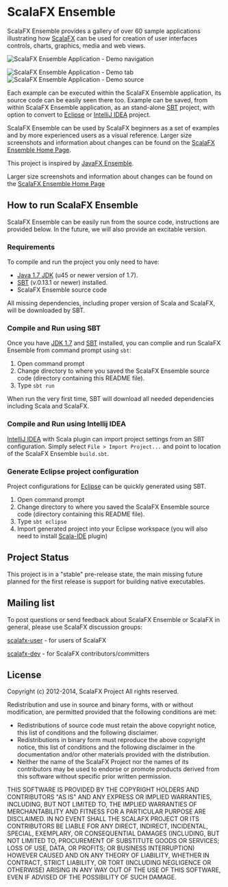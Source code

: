 ScalaFX Ensemble
================

ScalaFX Ensemble provides a gallery of over 60 sample applications illustrating how
[ScalaFX](http://scalafx.org) can be used for creation of user interfaces controls, charts, graphics, media and web views.

![ScalaFX Ensemble Application - Demo navigation](http://scalafx.github.io/scalafx-ensemble/images/ScalaFX_Ensemble-grid-50p.png)

![ScalaFX Ensemble Application - Demo tab](http://scalafx.github.io/scalafx-ensemble/images/ScalaFX_Ensemble-demo-50p.png)
![ScalaFX Ensemble Application - Demo source](http://scalafx.github.io/scalafx-ensemble/images/ScalaFX_Ensemble-source-50p.png)

Each example can be executed within the ScalaFX Ensemble application, its source code can be easily seen there too.
Example can be saved, from within ScalaFX Ensemble application, as an stand-alone [SBT](http://www.scala-sbt.org/) project,
with option to convert to [Eclipse](http://www.eclipse.org/) or [IntelliJ IDEA](http://www.jetbrains.com/idea/) project.

ScalaFX Ensemble can be used by ScalaFX beginners as a set of examples and by more experienced users as a visual
reference. Larger size screenshots and information about changes can be found on the
[ScalaFX Ensemble Home Page](http://scalafx.github.com/scalafx-ensemble/).

This project is inspired by [JavaFX Ensemble](http://www.oracle.com/technetwork/java/javafx/samples/index.html).

Larger size screenshots and information about changes can be found on the
[ScalaFX Ensemble Home Page](http://scalafx.github.com/scalafx-ensemble/)


How to run ScalaFX Ensemble
---------------------------

ScalaFX Ensemble can be easily run from the source code, instructions are provided below.
In the future, we will also provide an excitable version.

### Requirements ###

To compile and run the project you only need to have:

*  [Java 1.7 JDK](http://www.oracle.com/technetwork/java/javase/downloads/index.html)
(u45 or newer version of 1.7).
*  [SBT](http://www.scala-sbt.org/) (v.0.13.1 or newer) installed.
*  ScalaFX Ensemble source code

All missing dependencies, including proper version of Scala and ScalaFX, will be downloaded by SBT.

### Compile and Run using SBT ###

Once you have [JDK 1.7](http://www.oracle.com/technetwork/java/javase/downloads/index.html)
and [SBT](http://www.scala-sbt.org/) installed, you can complie and run ScalaFX Ensemble from command prompt using `sbt`:

1. Open command prompt
2. Change directory to where you saved the ScalaFX Ensemble source code (directory containing this README file).
3. Type `sbt run`

When run the very first time, SBT will download all needed dependencies including Scala and ScalaFX.

### Compile and Run using Intellij IDEA ###

[IntelliJ IDEA](http://www.jetbrains.com/idea/) with Scala plugin can import project settings from an SBT configuration.
Simply select `File > Import Project...` and point to location of the ScalaFX Ensemble `build.sbt`.

### Generate Eclipse project configuration ###

Project configurations for [Eclipse](http://www.eclipse.org/) can be quickly generated using SBT.

1. Open command prompt
2. Change directory to where you saved the ScalaFX Ensemble source code (directory containing this README file).
3. Type `sbt eclipse`
4. Import generated project into your Eclipse workspace (you will also need to install
   [Scala-IDE](http://scala-ide.org/index.html) plugin)


Project Status
--------------

This project is in a "stable" pre-release state, the main missing future planned for the first release is support
for building native executables.


Mailing list
------------

To post questions or send feedback about ScalaFX Ensemble or ScalaFX in general, please use ScalaFX discussion groups:

[scalafx-user](https://groups.google.com/forum/?fromgroups#!forum/scalafx-users) - for users of ScalaFX

[scalafx-dev](https://groups.google.com/forum/?fromgroups#!forum/scalafx-dev) - for ScalaFX contributors/committers


License
-------

Copyright (c) 2012-2014, ScalaFX Project
All rights reserved.

Redistribution and use in source and binary forms, with or without
modification, are permitted provided that the following conditions are met:
* Redistributions of source code must retain the above copyright
notice, this list of conditions and the following disclaimer.
* Redistributions in binary form must reproduce the above copyright
notice, this list of conditions and the following disclaimer in the
documentation and/or other materials provided with the distribution.
* Neither the name of the ScalaFX Project nor the
names of its contributors may be used to endorse or promote products
derived from this software without specific prior written permission.

THIS SOFTWARE IS PROVIDED BY THE COPYRIGHT HOLDERS AND CONTRIBUTORS "AS IS" AND
ANY EXPRESS OR IMPLIED WARRANTIES, INCLUDING, BUT NOT LIMITED TO, THE IMPLIED
WARRANTIES OF MERCHANTABILITY AND FITNESS FOR A PARTICULAR PURPOSE ARE
DISCLAIMED. IN NO EVENT SHALL THE SCALAFX PROJECT OR ITS CONTRIBUTORS BE LIABLE
FOR ANY DIRECT, INDIRECT, INCIDENTAL, SPECIAL, EXEMPLARY, OR CONSEQUENTIAL
DAMAGES (INCLUDING, BUT NOT LIMITED TO, PROCUREMENT OF SUBSTITUTE GOODS OR
SERVICES; LOSS OF USE, DATA, OR PROFITS; OR BUSINESS INTERRUPTION) HOWEVER CAUSED
AND ON ANY THEORY OF LIABILITY, WHETHER IN CONTRACT, STRICT LIABILITY, OR TORT
(INCLUDING NEGLIGENCE OR OTHERWISE) ARISING IN ANY WAY OUT OF THE USE OF THIS
SOFTWARE, EVEN IF ADVISED OF THE POSSIBILITY OF SUCH DAMAGE.

